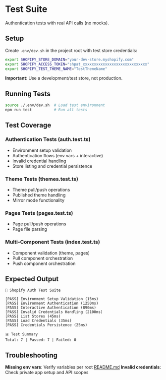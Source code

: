 # Test Suite

Authentication tests with real API calls (no mocks).

## Setup

Create `.env/dev.sh` in the project root with test store credentials:

```bash
export SHOPIFY_STORE_DOMAIN="your-dev-store.myshopify.com"
export SHOPIFY_ACCESS_TOKEN="shpat_xxxxxxxxxxxxxxxxxxxxxxxxxxxxx"
export SHOPIFY_TEST_THEME_NAME="TestThemeName"
```

**Important**: Use a development/test store, not production.

## Running Tests

```bash
source ./.env/dev.sh  # Load test environment
npm run test          # Run all tests
```

## Test Coverage

### Authentication Tests (auth.test.ts)
- Environment setup validation
- Authentication flows (env vars + interactive)
- Invalid credential handling
- Store listing and credential persistence

### Theme Tests (themes.test.ts)
- Theme pull/push operations
- Published theme handling
- Mirror mode functionality

### Pages Tests (pages.test.ts)
- Page pull/push operations
- Page file parsing

### Multi-Component Tests (index.test.ts)
- Component validation (theme, pages)
- Pull component orchestration
- Push component orchestration

## Expected Output

```
🧪 Shopify Auth Test Suite

[PASS] Environment Setup Validation (15ms)
[PASS] Environment Authentication (1250ms)
[PASS] Interactive Authentication (890ms)
[PASS] Invalid Credentials Handling (2100ms)
[PASS] List Stores (45ms)
[PASS] Load Credentials (35ms)
[PASS] Credentials Persistence (25ms)

📊 Test Summary
Total: 7 | Passed: 7 | Failed: 0
```

## Troubleshooting

**Missing env vars**: Verify variables per root [README.md](../README.md)
**Invalid credentials**: Check private app setup and API scopes
